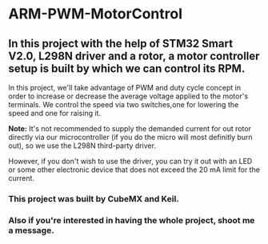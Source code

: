 # ARM-PWM-MotorControl

## In this project with the help of STM32 Smart V2.0, L298N driver and a rotor, a motor controller setup is built by which we can control its RPM.

In this project, we'll take advantage of PWM and duty cycle concept in order to increase or decrease the average voltage applied to the motor's terminals.
We control the speed via two switches,one for lowering the speed and one for raising it.

**Note:** It's not recommended to supply the demanded current for out rotor directly via our microcontroller (if you do the micro will most definitly burn out), so we use the L298N third-party driver. 

However, if you don't wish to use the driver, you can try it out with an LED or some other electronic device that does not exceed the 20 mA limit for the current. 

### This project was built by CubeMX and Keil.
### Also if you're interested in having the whole project, shoot me a message.
